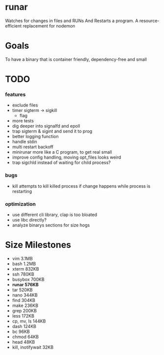 # runar
Watches for changes in files and RUNs And Restarts a program. A resource-efficient replacement for nodemon

# Goals
To have a binary that is container friendly, dependency-free and small

# TODO

### features
* exclude files
* timer sigterm -> sigkill
  * flag
* more tests
* dig deeper into signalfd and epoll
* trap sigterm & sigint and send it to prog
* better logging function
* handle stdin
* multi restart backoff
* minirunar more like a  C program, to get real small
* improve config handling, moving opt\_files looks weird
* trap sigchld instead of waiting for child process?

### bugs
* kill attempts to kill killed process if change happens while process is restarting

### optimization
* use different cli library, clap is too bloated
* use libc directly?
* analyze binarys sections for size hogs

# Size Milestones
- vim 3.1MB
- bash 1.2MB
- xterm 832KB
- ssh 780KB
- busybox 700KB
- **runar 576KB**
- tar 520KB
- nano 344KB
- find 304KB
- make 236KB
- grep 200KB
- less 172KB
- cp, mv, ls 144KB
- dash 124KB
- bc 96KB
- chmod 64KB
- head 48KB
- kill, inotifywait 32KB
